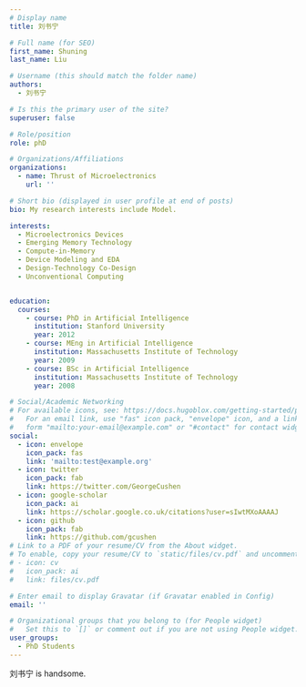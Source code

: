 ```yaml
---
# Display name
title: 刘书宁

# Full name (for SEO)
first_name: Shuning
last_name: Liu

# Username (this should match the folder name)
authors:
  - 刘书宁

# Is this the primary user of the site?
superuser: false

# Role/position
role: phD

# Organizations/Affiliations
organizations:
  - name: Thrust of Microelectronics
    url: ''

# Short bio (displayed in user profile at end of posts)
bio: My research interests include Model.

interests:
  - Microelectronics Devices
  - Emerging Memory Technology
  - Compute-in-Memory
  - Device Modeling and EDA
  - Design-Technology Co-Design
  - Unconventional Computing


education:
  courses:
    - course: PhD in Artificial Intelligence
      institution: Stanford University
      year: 2012
    - course: MEng in Artificial Intelligence
      institution: Massachusetts Institute of Technology
      year: 2009
    - course: BSc in Artificial Intelligence
      institution: Massachusetts Institute of Technology
      year: 2008

# Social/Academic Networking
# For available icons, see: https://docs.hugoblox.com/getting-started/page-builder/#icons
#   For an email link, use "fas" icon pack, "envelope" icon, and a link in the
#   form "mailto:your-email@example.com" or "#contact" for contact widget.
social:
  - icon: envelope
    icon_pack: fas
    link: 'mailto:test@example.org'
  - icon: twitter
    icon_pack: fab
    link: https://twitter.com/GeorgeCushen
  - icon: google-scholar
    icon_pack: ai
    link: https://scholar.google.co.uk/citations?user=sIwtMXoAAAAJ
  - icon: github
    icon_pack: fab
    link: https://github.com/gcushen
# Link to a PDF of your resume/CV from the About widget.
# To enable, copy your resume/CV to `static/files/cv.pdf` and uncomment the lines below.
# - icon: cv
#   icon_pack: ai
#   link: files/cv.pdf

# Enter email to display Gravatar (if Gravatar enabled in Config)
email: ''

# Organizational groups that you belong to (for People widget)
#   Set this to `[]` or comment out if you are not using People widget.
user_groups:
  - PhD Students
---
```


刘书宁 is handsome.